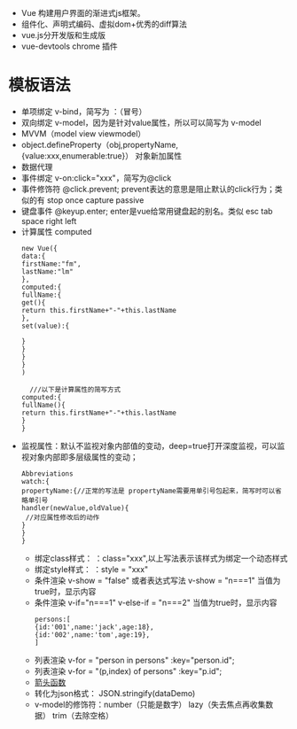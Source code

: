- Vue 构建用户界面的渐进式js框架。
- 组件化、声明式编码、虚拟dom+优秀的diff算法
- vue.js分开发版和生成版
- vue-devtools chrome 插件

# 模板语法
- 单项绑定 v-bind，简写为 ：（冒号）
- 双向绑定 v-model，因为是针对value属性，所以可以简写为 v-model
- MVVM（model view viewmodel）
- object.defineProperty（obj,propertyName,{value:xxx,enumerable:true}） 对象新加属性
- 数据代理
- 事件绑定 v-on:click="xxx"，简写为@click
- 事件修饰符 @click.prevent;  prevent表达的意思是阻止默认的click行为；类似的有 stop once capture passive
- 键盘事件  @keyup.enter; enter是vue给常用键盘起的别名。类似 esc tab  space right  left
- 计算属性 computed
  ```
  new Vue({
  data:{
  firstName:"fm",
  lastName:"lm"
  },
  computed:{
  fullName:{
  get(){
  return this.firstName+"-"+this.lastName
  },
  set(value):{
  
  }
  }
  }
  }
  )
  ```
  ```
    ///以下是计算属性的简写方式
  computed:{
  fullName(){
  return this.firstName+"-"+this.lastName
  }
  }
  ```
- 监视属性：默认不监视对象内部值的变动，deep=true打开深度监视，可以监视对象内部即多层级属性的变动；
  ```
  Abbreviations
  watch:{
  propertyName:{//正常的写法是 propertyName需要用单引号包起来，简写时可以省略单引号
  handler(newValue,oldValue){
   //对应属性修改后的动作
  }
  }
  }
  ```
  - 绑定class样式： ：class="xxx",以上写法表示该样式为绑定一个动态样式
  - 绑定style样式： ：style = "xxx"
  - 条件渲染 v-show = "false"  或者表达式写法 v-show = "n===1"  当值为true时，显示内容
  - 条件渲染 v-if="n===1" v-else-if = "n===2" 当值为true时，显示内容
    ```
    persons:[
    {id:'001',name:'jack',age:18},
    {id:'002',name:'tom',age:19},
    ]
    ```
  - 列表渲染 v-for = "person in persons" :key="person.id";
  - 列表渲染 v-for = "(p,index) of persons" :key="p.id";
  - [箭头函数](https://mp.weixin.qq.com/s?__biz=MjM5MDA2MTI1MA==&mid=2649134235&idx=3&sn=4c624ee92950ec7233293278524b046d&chksm=be58b336892f3a20caa0d7e01d795d47021c243cfd0bba2e7d3780af03a589ebdc05eeadd3a7&scene=27)
  - 转化为json格式： JSON.stringify(dataDemo)
  - v-model的修饰符：number（只能是数字） lazy（失去焦点再收集数据）  trim（去除空格）
